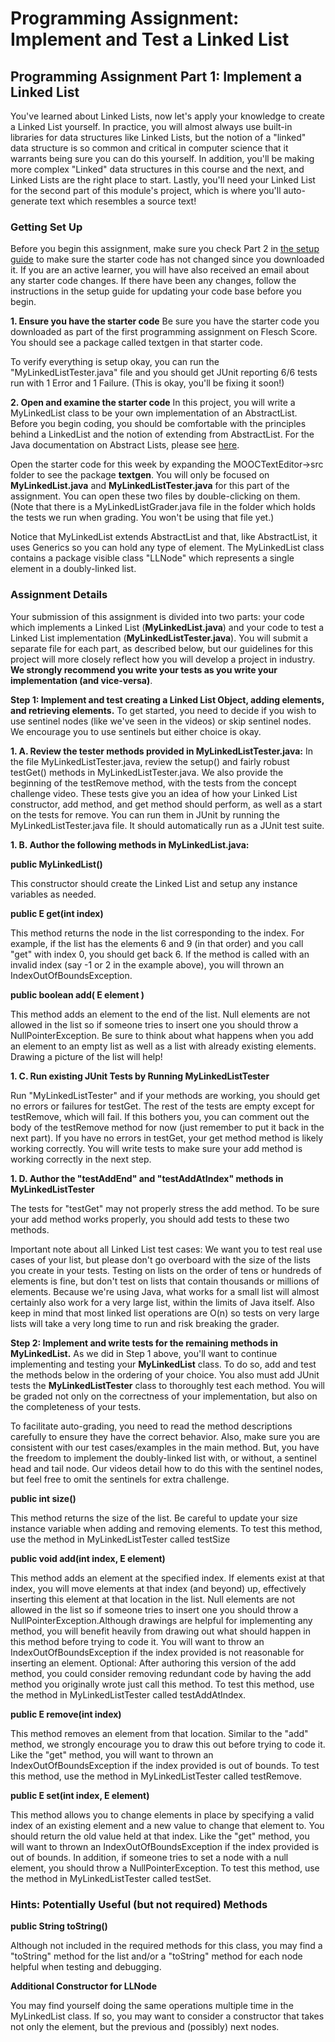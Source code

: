 # Programming Assignment: Implement and Test a Linked List

## Programming Assignment Part 1: Implement a Linked List
You've learned about Linked Lists, now let's apply your knowledge to create a Linked List yourself.  In practice, you will almost always use built-in libraries for data structures like Linked Lists, but the notion of a "linked" data structure is so common and critical in computer science that it warrants being sure you can do this yourself. In addition, you'll be making more complex "Linked" data structures in this course and the next, and Linked Lists are the right place to start.  Lastly, you'll need your Linked List for the second part of this module's project, which is where you'll auto-generate text which resembles a source text!

### Getting Set Up
Before you begin this assignment, make sure you check Part 2 in [the setup guide](https://www.coursera.org/learn/data-structures-optimizing-performance/supplement/amsdH/setting-up-java-eclipse-and-the-starter-code) to make sure the starter code has not changed since you downloaded it. If you are an active learner, you will have also received an email about any starter code changes. If there have been any changes, follow the instructions in the setup guide for updating your code base before you begin.    

__1. Ensure you have the starter code__
Be sure you have the starter code you downloaded as part of the first programming assignment on Flesch Score. You should see a package called textgen in that starter code.

To verify everything is setup okay, you can run the "MyLinkedListTester.java" file and you should get JUnit reporting 6/6 tests run with 1 Error and 1 Failure. (This is okay, you'll be fixing it soon!)

__2. Open and examine the starter code__
In this project, you will write a MyLinkedList class to be your own implementation of an AbstractList.   Before you begin coding, you should be comfortable with the principles behind a LinkedList and the notion of extending from AbstractList.  For the Java documentation on Abstract Lists, please see [here](http://docs.oracle.com/javase/7/docs/api/java/util/AbstractList.html).

Open the starter code for this week by expanding the MOOCTextEditor->src folder to see the package __textgen__. You will only be focused on __MyLinkedList.java__ and __MyLinkedListTester.java__ for this part of the assignment. You can open these two files by double-clicking on them. (Note that there is a MyLinkedListGrader.java file in the folder which holds the tests we run when grading. You won't be using that file yet.)

Notice that MyLinkedList extends AbstractList and that, like AbstractList, it uses Generics so you can hold any type of element. The MyLinkedList class contains a package visible class "LLNode" which represents a single element in a doubly-linked list.

### Assignment Details
Your submission of this assignment is divided into two parts: your code which implements a Linked List (__MyLinkedList.java__) and your code to test a Linked List implementation (__MyLinkedListTester.java__). You will submit a separate file for each part, as described below, but our guidelines for this project will more closely reflect how you will develop a project in industry. __We strongly recommend you write your tests as you write your implementation (and vice-versa)__. 

__Step 1: Implement and test creating a Linked List Object, adding elements, and retrieving elements.__
To get started, you need to decide if you wish to use sentinel nodes (like we've seen in the videos) or skip sentinel nodes. We encourage you to use sentinels but either choice is okay. 

__1. A. Review the tester methods provided in MyLinkedListTester.java:__
In the file MyLinkedListTester.java, review the setup() and fairly robust testGet() methods in MyLinkedListTester.java. We also provide the beginning of the testRemove method, with the tests from the concept challenge video. These tests give you an idea of how your Linked List constructor, add method, and get method should perform, as well as a start on the tests for remove. You can run them in JUnit by running the MyLinkedListTester.java file. It should automatically run as a JUnit test suite.

__1. B. Author the following methods in MyLinkedList.java:__

__public MyLinkedList()__

This constructor should create the Linked List and setup any instance variables as needed.

__public E get(int index)__

This method returns the node in the list corresponding to the index. For example, if the list has the elements 6 and 9 (in that order) and you call "get" with index 0, you should get back 6. If the method is called with an invalid index (say -1 or 2 in the example above), you will thrown an IndexOutOfBoundsException.

__public boolean add( E element )__

This method adds an element to the end of the list. Null elements are not allowed in the list so if someone tries to insert one you should throw a NullPointerException. Be sure to think about what happens when you add an element to an empty list as well as a list with already existing elements. Drawing a picture of the list will help!

__1. C. Run existing JUnit Tests by Running MyLinkedListTester__

Run "MyLinkedListTester" and if your methods are working, you should get no errors or failures for testGet. The rest of the tests are empty except for testRemove, which will fail. If this bothers you, you can comment out the body of the testRemove method for now (just remember to put it back in the next part). If you have no errors in testGet, your get method method is likely working correctly. You will write tests to make sure your add method is working correctly in the next step.  

__1. D. Author the "testAddEnd" and "testAddAtIndex" methods in MyLinkedListTester__

The tests for "testGet" may not properly stress the add method. To be sure your add method works properly, you should add tests to these two methods.

Important note about all Linked List test cases: We want you to test real use cases of your list, but please don't go overboard with the size of the lists you create in your tests. Testing on lists on the order of tens or hundreds of elements is fine, but don't test on lists that contain thousands or millions of elements. Because we're using Java, what works for a small list will almost certainly also work for a very large list, within the limits of Java itself. Also keep in mind that most linked list operations are O(n) so tests on very large lists will take a very long time to run and risk breaking the grader.

__Step 2: Implement and write tests for the remaining methods in MyLinkedList.__
As we did in Step 1 above, you'll want to continue implementing and testing your __MyLinkedList__ class. To do so, add and test the methods below in the ordering of your choice. You also must add JUnit tests the __MyLinkedListTester__ class to thoroughly test each method. You will be graded not only on the correctness of your implementation, but also on the completeness of your tests.

To facilitate auto-grading, you need to read the method descriptions carefully to ensure they have the correct behavior. Also, make sure you are consistent with our test cases/examples in the main method. But, you have the freedom to implement the doubly-linked list with, or without, a sentinel head and tail node. Our videos detail how to do this with the sentinel nodes, but feel free to omit the sentinels for extra challenge.

__public int size()__

This method returns the size of the list. Be careful to update your size instance variable when adding and removing elements. To test this method, use the method in MyLinkedListTester called testSize

__public void add(int index, E element)__

This method adds an element at the specified index. If elements exist at that index, you will move elements at that index (and beyond) up, effectively inserting this element at that location in the list. Null elements are not allowed in the list so if someone tries to insert one you should throw a NullPointerException.Although drawings are helpful for implementing any method, you will benefit heavily from drawing out what should happen in this method before trying to code it. You will want to throw an IndexOutOfBoundsException if the index provided is not reasonable for inserting an element. Optional: After authoring this version of the add method, you could consider removing redundant code by having the add method you originally wrote just call this method. To test this method, use the method in MyLinkedListTester called testAddAtIndex.

__public E remove(int index)__

This method removes an element from that location.  Similar to the "add" method, we strongly encourage you to draw this out before trying to code it. Like the "get" method, you will want to thrown an IndexOutOfBoundsException if the index provided is out of bounds. To test this method, use the method in MyLinkedListTester called testRemove.

__public E set(int index, E element)__

This method allows you to change elements in place by specifying a valid index of an existing element and a new value to change that element to. You should return the old value held at that index. Like the "get" method, you will want to thrown an IndexOutOfBoundsException if the index provided is out of bounds. In addition, if someone tries to set a node with a null element, you should throw a NullPointerException. To test this method, use the method in MyLinkedListTester called testSet.

### Hints: Potentially Useful (but not required) Methods

__public String toString()__

Although not included in the required methods for this class, you may find a "toString" method for the list and/or a "toString" method for each node helpful when testing and debugging.

__Additional Constructor for LLNode__

You may find yourself doing the same operations multiple time in the MyLinkedList class. If so, you may want to consider a constructor that takes not only the element, but the previous and (possibly) next nodes.